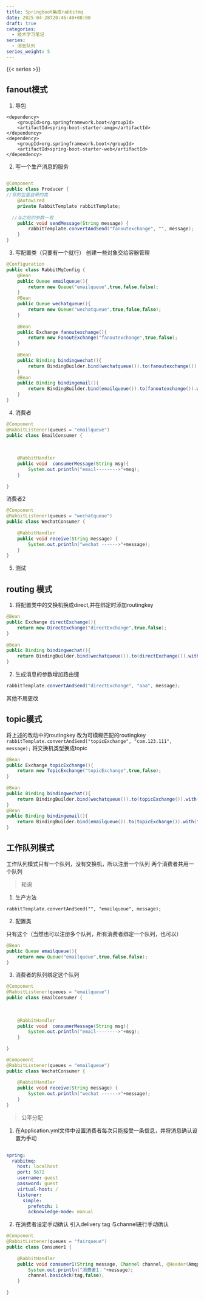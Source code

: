 ```yaml
---
title: Springboot集成rabbitmq
date: 2025-04-28T20:46:40+08:00
draft: true
categories:
  - 技术学习笔记
series:
  - 消息队列
series_weight: 5
---
```

{{< series >}}

## fanout模式

1. 导包 
```
<dependency>  
    <groupId>org.springframework.boot</groupId>  
    <artifactId>spring-boot-starter-amqp</artifactId>  
</dependency>  
<dependency>  
    <groupId>org.springframework.boot</groupId>  
    <artifactId>spring-boot-starter-web</artifactId>  
</dependency>
```
2. 写一个生产消息的服务
```java
  
@Component  
public class Producer {  
//导的包里自带的类
    @Autowired  
    private RabbitTemplate rabbitTemplate;  
  
  //与之前的参数一致
    public void sendMessage(String message) {  
        rabbitTemplate.convertAndSend("fanoutexchange", "", message);  
    }  
}
```

3. 写配置类（只要有一个就行）
创建一些对象交给容器管理
```java
@Configuration  
public class RabbitMqConfig {  
    @Bean  
    public Queue emailqueue(){  
        return new Queue("emailqueue",true,false,false);  
    }  
    @Bean  
    public Queue wechatqueue(){  
        return new Queue("wechatqueue",true,false,false);  
    }  
  
    @Bean  
    public Exchange fanoutexchange(){  
        return new FanoutExchange("fanoutexchange",true,false);  
    }  
  
    @Bean  
    public Binding bindingwechat(){  
        return BindingBuilder.bind(wechatqueue()).to(fanoutexchange()).with("").noargs();  
    }  
    @Bean  
    public Binding bindingemail(){  
        return BindingBuilder.bind(emailqueue()).to(fanoutexchange()).with("").noargs();  
    }  
}
```

4. 消费者

```java
@Component  
@RabbitListener(queues = "emailqueue")  
public class EmailConsumer {  
  
  
  
    @RabbitHandler  
    public void  consumerMessage(String msg){  
        System.out.println("email-------->"+msg);  
    }  
  
}
```

消费者2
```java
@Component  
@RabbitListener(queues = "wechatqueue")  
public class WechatConsumer {  
  
    @RabbitHandler  
    public void receive(String message) {  
        System.out.println("wechat ------>"+message);  
    }  
}
```

5. 测试

## routing 模式

1. 将配置类中的交换机换成direct,并在绑定时添加routingkey
```java
@Bean  
public Exchange directExchange(){  
    return new DirectExchange("directExchange",true,false);  
}  
  
@Bean  
public Binding bindingwechat(){  
    return BindingBuilder.bind(wechatqueue()).to(directExchange()).with("aaa").noargs();  
}
```
2. 生成消息的参数增加路由键

```java
rabbitTemplate.convertAndSend("directExchange", "aaa", message);
```


其他不用更改

## topic模式

将上述的改动中的routingkey 改为可模糊匹配的routingkey
`rabbitTemplate.convertAndSend("topicExchange", "com.123.111", message);`
将交换机类型换成topic

```java
@Bean  
public Exchange topicExchange(){  
    return new TopicExchange("topicExchange",true,false);  
}  
  
@Bean  
public Binding bindingwechat(){  
    return BindingBuilder.bind(wechatqueue()).to(topicExchange()).with("*.111").noargs();  
}  
@Bean  
public Binding bindingemail(){  
    return BindingBuilder.bind(emailqueue()).to(topicExchange()).with("#.111").noargs();  
}
```

## 工作队列模式

工作队列模式只有一个队列，没有交换机，所以注册一个队列
两个消费者共用一个队列

> 轮询
1. 生产方法

`rabbitTemplate.convertAndSend("", "emailqueue", message);`

2. 配置类

只有这个（当然也可以注册多个队列，所有消费者绑定一个队列，也可以）
```java
@Bean  
public Queue emailqueue(){  
    return new Queue("emailqueue",true,false,false);  
}
```

3. 消费者的队列绑定这个队列
```java
@Component  
@RabbitListener(queues = "emailqueue")  
public class EmailConsumer {  
  
  
  
    @RabbitHandler  
    public void  consumerMessage(String msg){  
        System.out.println("email-------->"+msg);  
    }  
  
}


```

```java
@Component  
@RabbitListener(queues = "emailqueue")  
public class WechatConsumer {  
  
    @RabbitHandler  
    public void receive(String message) {  
        System.out.println("wechat ------>"+message);  
    }  
}
```

> 公平分配

1. 在Application.yml文件中设置消费者每次只能接受一条信息，并将消息确认设置为手动
```yml
  
spring:  
  rabbitmq:  
    host: localhost  
    port: 5672  
    username: guest  
    password: guest  
    virtual-host: /  
    listener:  
      simple:  
        prefetch: 1  
        acknowledge-mode: manual
```
2. 在消费者设定手动确认
引入delivery tag 与channel进行手动确认
```java
@Component  
@RabbitListener(queues = "fairqueue")  
public class Consumer1 {  
  
    @RabbitHandler  
    public void consumer1(String message, Channel channel, @Header(AmqpHeaders.DELIVERY_TAG)long tag) throws IOException {  
        System.out.println("消费者1："+message);  
        channel.basicAck(tag,false);  
    }  
  
}
```


